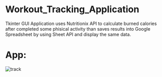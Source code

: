 # Workout_Tracking_Application
Tkinter GUI Application uses Nutritionix API to calculate burned calories after completed some phisical activity 
than saves results into Google Spreadsheet by using Sheet API and display the same data.

# App:
![track](https://user-images.githubusercontent.com/106172218/203389083-91d834f5-9d3a-4d45-a87b-353bdc809181.jpg)
